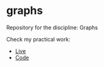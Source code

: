 # graphs
Repository for the discipline: Graphs

Check my practical work:
- [Live](https://axell-brendow.github.io/graphs/)
- [Code](https://github.com/axell-brendow/graphs/tree/master/TrabalhoPratico)
